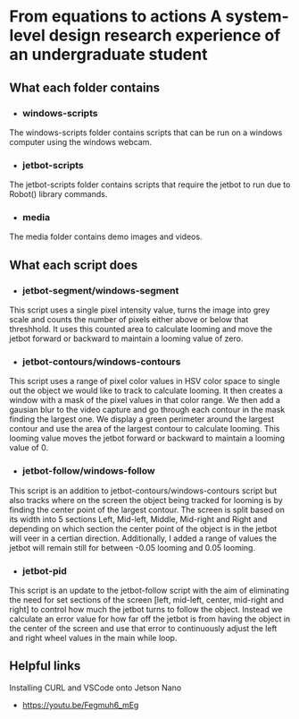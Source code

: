 # From equations to actions A system-level design research experience of an undergraduate student

## What each folder contains

* ### windows-scripts

The windows-scripts folder contains scripts that can be run on a windows computer using the windows webcam.

* ### jetbot-scripts

The jetbot-scripts folder contains scripts that require the jetbot to run due to Robot() library commands.

* ### media

The media folder contains demo images and videos.

## What each script does

* ### jetbot-segment/windows-segment

This script uses a single pixel intensity value, turns the image into grey scale and counts the number of pixels either above or below that threshhold.  It uses this counted area to calculate looming and move the jetbot forward or backward to maintain a looming value of zero.

* ### jetbot-contours/windows-contours

This script uses a range of pixel color values in HSV color space to single out the object we would like to track to calculate looming.  It then creates a window with a mask of the pixel values in that color range.  We then add a gausian blur to the video capture and go through each contour in the mask finding the largest one.  We display a green perimeter around the largest contour and use the area of the largest contour to calculate looming.  This looming value moves the jetbot forward or backward to maintain a looming value of 0.

* ### jetbot-follow/windows-follow

This script is an addition to jetbot-contours/windows-contours script but also tracks where on the screen the object being tracked for looming is by finding the center point of the largest contour.  The screen is split based on its width into 5 sections Left, Mid-left, Middle, Mid-right and Right and depending on which section the center point of the object is in the jetbot will veer in a certian direction.  Additionally, I added a range of values the jetbot will remain still for between -0.05 looming and 0.05 looming.

* ### jetbot-pid

This script is an update to the jetbot-follow script with the aim of eliminating the need for set sections of the screen [left, mid-left, center, mid-right and right] to control how much the jetbot turns to follow the object.  Instead we calculate an error value for how far off the jetbot is from having the object in the center of the screen and use that error to continuously adjust the left and right wheel values in the main while loop.

## Helpful links

Installing CURL and VSCode onto Jetson Nano
* https://youtu.be/Fegmuh6_mEg
